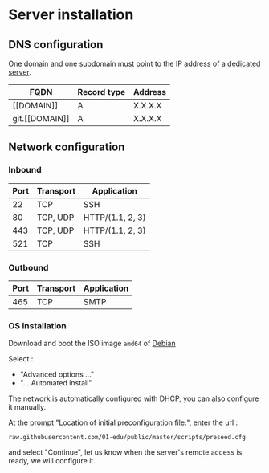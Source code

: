 # Server installation

## DNS configuration

One domain and one subdomain must point to the IP address of a [dedicated server](server-requirements.md).

| FQDN           | Record type | Address |
| -------------- | ----------- | ------- |
| [[DOMAIN]]     | A           | X.X.X.X |
| git.[[DOMAIN]] | A           | X.X.X.X |

## Network configuration

### Inbound

| Port | Transport | Application      |
| ---- | --------- | ---------------- |
| 22   | TCP       | SSH              |
| 80   | TCP, UDP  | HTTP/(1.1, 2, 3) |
| 443  | TCP, UDP  | HTTP/(1.1, 2, 3) |
| 521  | TCP       | SSH              |

### Outbound

| Port | Transport | Application |
| ---- | --------- | ----------- |
| 465  | TCP       | SMTP        |

### OS installation

Download and boot the ISO image `amd64` of [Debian](https://www.debian.org/distrib/netinst)

Select :

-   "Advanced options ..."
-   "... Automated install"

The network is automatically configured with DHCP, you can also configure it manually.

At the prompt "Location of initial preconfiguration file:", enter the url :

```
raw.githubusercontent.com/01-edu/public/master/scripts/preseed.cfg
```

and select "Continue", let us know when the server's remote access is ready, we will configure it.

